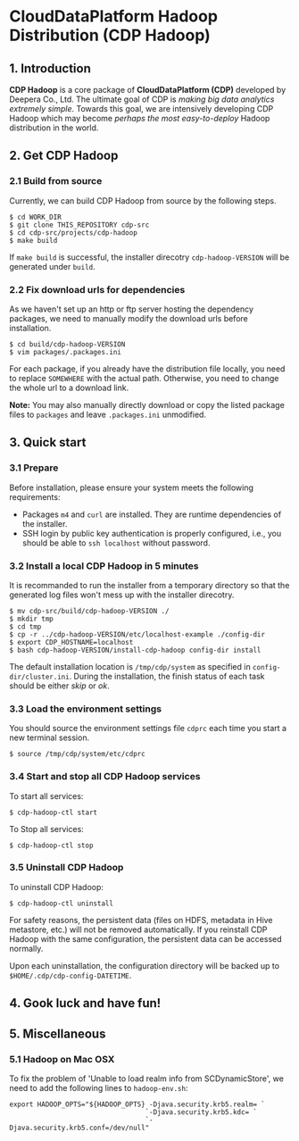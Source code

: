 # CloudDataPlatform Hadoop Distribution (CDP Hadoop)

## 1. Introduction

**CDP Hadoop** is a core package of **CloudDataPlatform (CDP)** developed by Deepera Co., Ltd. The ultimate goal of CDP is *making big data analytics extremely simple*.	 Towards this goal, we are intensively developing CDP Hadoop which may become *perhaps the most easy-to-deploy* Hadoop distribution in the world.

## 2. Get CDP Hadoop

### 2.1 Build from source

Currently, we can build CDP Hadoop from source by the following steps.

```
$ cd WORK_DIR
$ git clone THIS_REPOSITORY cdp-src
$ cd cdp-src/projects/cdp-hadoop
$ make build
```

If `make build` is successful, the installer direcotry `cdp-hadoop-VERSION` will be generated under `build`.

### 2.2 Fix download urls for dependencies

As we haven't set up an http or ftp server hosting the dependency packages, we need to manually modify the download urls before installation.

```
$ cd build/cdp-hadoop-VERSION
$ vim packages/.packages.ini
```

For each package, if you already have the distribution file locally, you need to replace `SOMEWHERE` with the actual path. Otherwise, you need to change the whole url to a download link.

**Note:** You may also manually directly download or copy the listed package files to `packages` and leave `.packages.ini` unmodified.

## 3. Quick start

### 3.1 Prepare

Before installation, please ensure your system meets the following requirements:

- Packages `m4` and `curl` are installed. They are runtime dependencies of the installer.
- SSH login by public key authentication is properly configured, i.e., you should be able to `ssh localhost` without password.

### 3.2 Install a local CDP Hadoop in 5 minutes

It is recommanded to run the installer from a temporary directory so that the generated log files won't mess up with the installer direcotry.

```
$ mv cdp-src/build/cdp-hadoop-VERSION ./
$ mkdir tmp
$ cd tmp
$ cp -r ../cdp-hadoop-VERSION/etc/localhost-example ./config-dir
$ export CDP_HOSTNAME=localhost
$ bash cdp-hadoop-VERSION/install-cdp-hadoop config-dir install
```

The default installation location is `/tmp/cdp/system` as specified in `config-dir/cluster.ini`. During the installation, the finish status of each task should be either *skip* or *ok*.

### 3.3 Load the environment settings

You should source the environment settings file `cdprc` each time you start a new terminal session.

~~~
$ source /tmp/cdp/system/etc/cdprc
~~~

### 3.4 Start and stop all CDP Hadoop services

To start all services:

~~~
$ cdp-hadoop-ctl start
~~~

To Stop all services:

~~~
$ cdp-hadoop-ctl stop
~~~

### 3.5 Uninstall CDP Hadoop

To uninstall CDP Hadoop:

~~~
$ cdp-hadoop-ctl uninstall
~~~

For safety reasons, the persistent data (files on HDFS, metadata in Hive metastore, etc.) will not be removed automatically. If you reinstall CDP Hadoop with the same configuration, the persistent data can be accessed normally.

Upon each uninstallation, the configuration directory will be backed up to `$HOME/.cdp/cdp-config-DATETIME`.

## 4. Gook luck and have fun!

## 5. Miscellaneous

### 5.1 Hadoop on Mac OSX

To fix the problem of 'Unable to load realm info from SCDynamicStore', we need to add the following lines to `hadoop-env.sh`:

~~~
export HADOOP_OPTS="${HADOOP_OPTS} -Djava.security.krb5.realm= `
                                  `-Djava.security.krb5.kdc= `
                                  `-Djava.security.krb5.conf=/dev/null"
~~~
